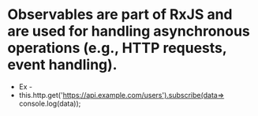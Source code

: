 # Observables are part of RxJS and are used for handling asynchronous operations (e.g., HTTP requests, event handling).

- Ex -
- this.http.get('https://api.example.com/users').subscribe(data=> console.log(data));
